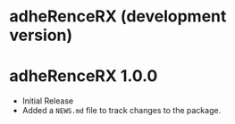 # adheRenceRX (development version)

# adheRenceRX 1.0.0

* Initial Release
* Added a `NEWS.md` file to track changes to the package.
